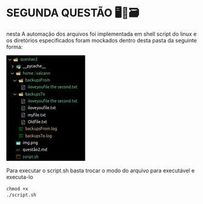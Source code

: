 # SEGUNDA QUESTÃO 🖥️🤖🗃️

nesta A automação dos arquivos foi implementada em shell script do linux e os diretórios especificados foram mockados dentro desta pasta da seguinte forma:

![](https://github.com/gabriel-ferreira-da-silva/challenge/blob/questao2-with-shell/questao2/img.png?raw=true)

Para executar o script.sh basta trocar o modo do arquivo para executável e executa-lo 

```
chmod +x
./script.sh
```

